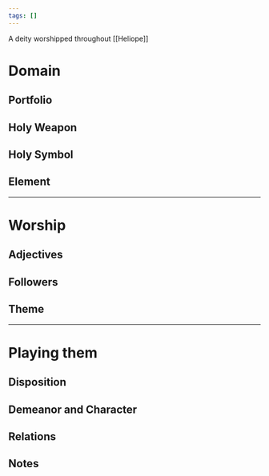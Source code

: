 ```yaml
---
tags: []
---
```

A deity worshipped throughout [[Heliope]]

# Domain
## Portfolio 

## Holy Weapon 

## Holy Symbol 

## Element 



---
# Worship
## Adjectives 

## Followers

## Theme

---
# Playing them
## Disposition 

## Demeanor and Character  


## Relations 

## Notes 


